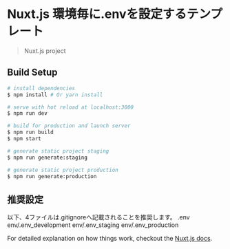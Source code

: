# Nuxt.js 環境毎に.envを設定するテンプレート

> Nuxt.js project

## Build Setup

``` bash
# install dependencies
$ npm install # Or yarn install

# serve with hot reload at localhost:3000
$ npm run dev

# build for production and launch server
$ npm run build
$ npm start

# generate static project staging
$ npm run generate:staging

# generate static project production
$ npm run generate:production

```

## 推奨設定

以下、4ファイルは.gitignoreへ記載されることを推奨します。
.env
env/.env_development
env/.env_staging
env/.env_production


For detailed explanation on how things work, checkout the [Nuxt.js docs](https://github.com/nuxt/nuxt.js).
